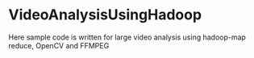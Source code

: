 # VideoAnalysisUsingHadoop
Here sample code is written for large video  analysis using hadoop-map reduce, OpenCV and FFMPEG
